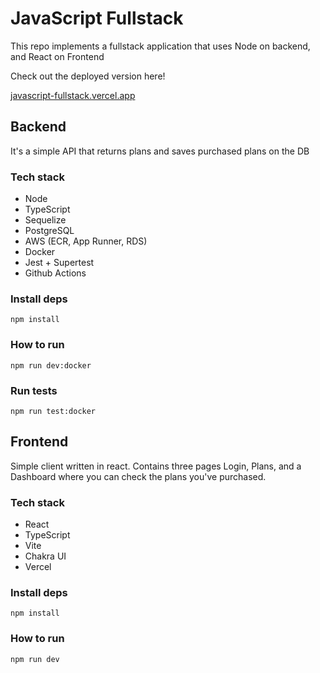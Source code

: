 # JavaScript Fullstack

This repo implements a fullstack application that uses Node on backend, and React on Frontend

Check out the deployed version here!

[javascript-fullstack.vercel.app](https://javascript-fullstack.vercel.app/login)

## Backend

It's a simple API that returns plans and saves purchased plans on the DB

### Tech stack

- Node
- TypeScript
- Sequelize
- PostgreSQL
- AWS (ECR, App Runner, RDS)
- Docker
- Jest + Supertest
- Github Actions

### Install deps

```
npm install
```

### How to run

```
npm run dev:docker
```

### Run tests

```
npm run test:docker
```

## Frontend

Simple client written in react. Contains three pages Login, Plans, and a Dashboard where you can check the plans you've purchased.

### Tech stack

- React
- TypeScript
- Vite
- Chakra UI
- Vercel

### Install deps

```
npm install
```

### How to run

```
npm run dev
```
